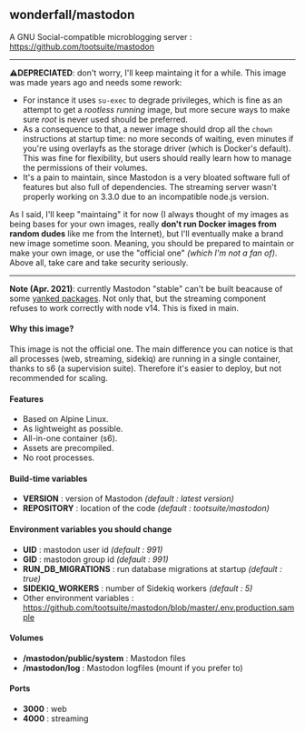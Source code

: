 ## wonderfall/mastodon

A GNU Social-compatible microblogging server : https://github.com/tootsuite/mastodon

___

⚠️**DEPRECIATED**: don't worry, I'll keep maintaing it for a while. This image was made years ago and needs some rework:
- For instance it uses `su-exec` to degrade privileges, which is fine as an attempt to get a *rootless running* image, but more secure ways to make sure *root* is never used should be preferred.
- As a consequence to that, a newer image should drop all the `chown` instructions at startup time: no more seconds of waiting, even minutes if you're using overlayfs as the storage driver (which is Docker's default). This was fine for flexibility, but users should really learn how to manage the permissions of their volumes.
- It's a pain to maintain, since Mastodon is a very bloated software full of features but also full of dependencies. The streaming server wasn't properly working on 3.3.0 due to an incompatible node.js version.

As I said, I'll keep "maintaing" it for now (I always thought of my images as being bases for your own images, really __don't run Docker images from random dudes__ like me from the Internet), but I'll eventually make a brand new image sometime soon. Meaning, you should be prepared to maintain or make your own image, or use the "official one" *(which I'm not a fan of)*. Above all, take care and take security seriously.

___

**Note (Apr. 2021)**: currently Mastodon "stable" can't be built beacause of some [yanked packages](https://github.com/tootsuite/mastodon/issues/15986). Not only that, but the streaming component refuses to work correctly with node v14. This is fixed in main.

#### Why this image?
This image is not the official one. The main difference you can notice is that all processes (web, streaming, sidekiq) are running in a single container, thanks to s6 (a supervision suite). Therefore it's easier to deploy, but not recommended for scaling.

#### Features
- Based on Alpine Linux.
- As lightweight as possible.
- All-in-one container (s6).
- Assets are precompiled.
- No root processes.

#### Build-time variables
- **VERSION** : version of Mastodon *(default : latest version)*
- **REPOSITORY** : location of the code *(default : tootsuite/mastodon)*

#### Environment variables you should change
- **UID** : mastodon user id *(default : 991)*
- **GID** : mastodon group id *(default : 991)*
- **RUN_DB_MIGRATIONS** : run database migrations at startup *(default : true)*
- **SIDEKIQ_WORKERS** :  number of Sidekiq workers *(default : 5)*
- Other environment variables : https://github.com/tootsuite/mastodon/blob/master/.env.production.sample

#### Volumes
- **/mastodon/public/system** : Mastodon files
- **/mastodon/log** : Mastodon logfiles (mount if you prefer to)

#### Ports
- **3000** : web
- **4000** : streaming
